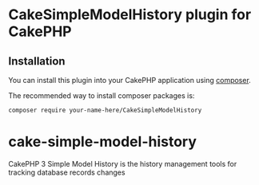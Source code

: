 # CakeSimpleModelHistory plugin for CakePHP

## Installation

You can install this plugin into your CakePHP application using [composer](http://getcomposer.org).

The recommended way to install composer packages is:

```
composer require your-name-here/CakeSimpleModelHistory
```
# cake-simple-model-history
CakePHP 3 Simple Model History is the history management tools for tracking database records changes